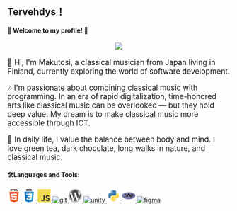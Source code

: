 ## Tervehdys！

<h4 align="left" style="border-bottom: none;">🌟 Welcome to my profile! 🌟</h4>

<p align="center">
  <img src="https://github.com/user-attachments/assets/60008a27-e628-4ed2-85b9-8214feaf7d93" width="80">
</p>

<p align="left" style="font-size: 1.2em;">
    👋 Hi, I'm Makutosi, a classical musician from Japan living in Finland, currently exploring the world of software development. </p>

<p align="left" style="font-size: 1.2em;">  
 🎶 I'm passionate about combining classical music with programming. In an era of rapid digitalization, time-honored arts like classical music can be overlooked — but they hold deep value. My dream is to make classical music more accessible through ICT.</p>

<p align="left" style="font-size: 1.2em;">
💚 In daily life, I value the balance between body and mind. I love green tea, dark chocolate, long walks in nature, and classical music. </p>

<h4 align="left" style="border-bottom: none;">🛠️Languages and Tools:</h4>
<p align="left" style="border-bottom: none;">
   <a href="https://www.w3.org/html/" target="_blank" rel="noreferrer"> 
    <img src="https://raw.githubusercontent.com/devicons/devicon/master/icons/html5/html5-original-wordmark.svg" alt="html5" width="30" height="30"/> 
  </a>
  <a href="https://www.w3schools.com/css/" target="_blank" rel="noreferrer"> 
    <img src="https://raw.githubusercontent.com/devicons/devicon/master/icons/css3/css3-original-wordmark.svg" alt="css3" width="30" height="30"/> 
  </a>
  <a href="https://developer.mozilla.org/en-US/docs/Web/JavaScript" target="_blank" rel="noreferrer"> 
    <img src="https://raw.githubusercontent.com/devicons/devicon/master/icons/javascript/javascript-original.svg" alt="javascript" width="30" height="30"/> 
  </a>
  <a href="https://git-scm.com/" target="_blank" rel="noreferrer"> 
    <img src="https://www.vectorlogo.zone/logos/git-scm/git-scm-icon.svg" alt="git" width="30" height="30"/> 
  </a>
    <a href="https://wordpress.org/" target="_blank" rel="noreferrer"> 
    <img src="https://raw.githubusercontent.com/devicons/devicon/master/icons/wordpress/wordpress-plain.svg" alt="wordpress" width="30" height="30"/> 
  </a>
  <a href="https://unity.com/" target="_blank" rel="noreferrer"> 
    <img src="https://www.vectorlogo.zone/logos/unity3d/unity3d-icon.svg" alt="unity" width="30" height="30"/> 
  </a>
  <a href="https://www.python.org" target="_blank" rel="noreferrer"> 
    <img src="https://raw.githubusercontent.com/devicons/devicon/master/icons/python/python-original.svg" alt="python" width="30" height="30"/> 
  </a>
  <a href="https://www.php.net" target="_blank" rel="noreferrer"> 
    <img src="https://raw.githubusercontent.com/devicons/devicon/master/icons/php/php-original.svg" alt="php" width="30" height="30"/> 
  </a>
  <a href="https://www.figma.com/" target="_blank" rel="noreferrer"> 
    <img src="https://www.vectorlogo.zone/logos/figma/figma-icon.svg" alt="figma" width="30" height="30"/> 
  </a>
</p>

<!--![tee](https://github.com/user-attachments/assets/60008a27-e628-4ed2-85b9-8214feaf7d93)-->
<!--
**Makutosi/Makutosi** is a ✨ _special_ ✨ repository because its `README.md` (this file) appears on your GitHub profile.

Here are some ideas to get you started:

- 🔭 I’m currently working on ...
- 🌱 I’m currently learning ...
- 👯 I’m looking to collaborate on ...
- 🤔 I’m looking for help with ...
- 💬 Ask me about ...
- 📫 How to reach me: ...
- 😄 Pronouns: ...
- ⚡ Fun fact: ...
-->

<!--Take a deep breath, have a cup of tea, and please wait a moment!　Thank you.-->
<!--### 🌱Languages & Tools

![HTML](https://img.shields.io/badge/Code-HTML-orange?style=flat-square&logo=html5)
![CSS](https://img.shields.io/badge/Code-CSS-blue?style=flat-square&logo=css3)
![JavaScript](https://img.shields.io/badge/Code-JavaScript-yellow?style=flat-square&logo=javascript)
![Python](https://img.shields.io/badge/Code-Python-green?style=flat-square&logo=python)
![PHP](https://img.shields.io/badge/Code-PHP-8892BF?style=flat-square&logo=php)
![WordPress](https://img.shields.io/badge/CMS-WordPress-blue?style=flat-square&logo=wordpress)

![Git](https://img.shields.io/badge/Version%20Control-Git-red?style=flat-square&logo=git)
![SQL](https://img.shields.io/badge/Database-SQL-blue?style=flat-square&logo=mysql)

![Unity](https://img.shields.io/badge/Game%20Engine-Unity-black?style=flat-square&logo=unity)
![Figma](https://img.shields.io/badge/Design-Figma-F24E1E?style=flat-square&logo=figma)
![MuseScore](https://img.shields.io/badge/Music-MuseScore-1D8CF8?style=flat-square&logo=musescore)
-->

